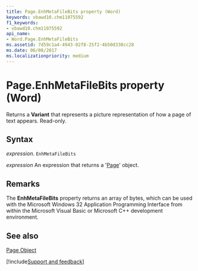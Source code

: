 ```yaml
---
title: Page.EnhMetaFileBits property (Word)
keywords: vbawd10.chm11075592
f1_keywords:
- vbawd10.chm11075592
api_name:
- Word.Page.EnhMetaFileBits
ms.assetid: 7d59c1a4-4943-02f8-25f2-4b50d330cc28
ms.date: 06/08/2017
ms.localizationpriority: medium
---
```



# Page.EnhMetaFileBits property (Word)

Returns a **Variant** that represents a picture representation of how a page of text appears. Read-only.


## Syntax

_expression_. `EnhMetaFileBits`

 _expression_ An expression that returns a '[Page](Word.Page.md)' object.


## Remarks

The **EnhMetaFileBits** property returns an array of bytes, which can be used with the Microsoft Windows 32 Application Programming Interface from within the Microsoft Visual Basic or Microsoft C++ development environment.


## See also


[Page Object](Word.Page.md)

[!include[Support and feedback](~/includes/feedback-boilerplate.md)]